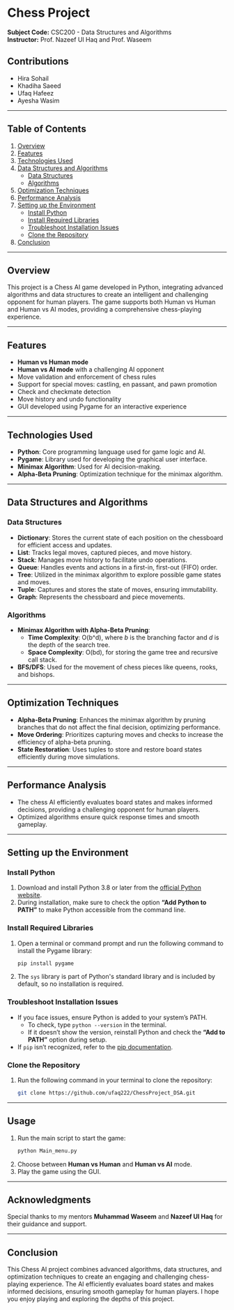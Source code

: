 # Chess Project  
**Subject Code:** CSC200 - Data Structures and Algorithms  
**Instructor:** Prof. Nazeef Ul Haq and Prof. Waseem  

## Contributions  
- Hira Sohail  
- Khadiha Saeed  
- Ufaq Hafeez  
- Ayesha Wasim  

---

## Table of Contents  
1. [Overview](#overview)  
2. [Features](#features)  
3. [Technologies Used](#technologies-used)  
4. [Data Structures and Algorithms](#data-structures-and-algorithms)  
    - [Data Structures](#data-structures)  
    - [Algorithms](#algorithms)  
5. [Optimization Techniques](#optimization-techniques)  
6. [Performance Analysis](#performance-analysis)  
7. [Setting up the Environment](#setting-up-the-environment)  
    - [Install Python](#install-python)  
    - [Install Required Libraries](#install-required-libraries)  
    - [Troubleshoot Installation Issues](#troubleshoot-installation-issues)  
    - [Clone the Repository](#clone-the-repository)  
8. [Conclusion](#conclusion)  

---

## Overview  
This project is a Chess AI game developed in Python, integrating advanced algorithms and data structures to create an intelligent and challenging opponent for human players. The game supports both Human vs Human and Human vs AI modes, providing a comprehensive chess-playing experience.  

---

## Features  
- **Human vs Human mode**  
- **Human vs AI mode** with a challenging AI opponent  
- Move validation and enforcement of chess rules  
- Support for special moves: castling, en passant, and pawn promotion  
- Check and checkmate detection  
- Move history and undo functionality  
- GUI developed using Pygame for an interactive experience  

---

## Technologies Used  
- **Python**: Core programming language used for game logic and AI.  
- **Pygame**: Library used for developing the graphical user interface.  
- **Minimax Algorithm**: Used for AI decision-making.  
- **Alpha-Beta Pruning**: Optimization technique for the minimax algorithm.  

---

## Data Structures and Algorithms  

### Data Structures  
- **Dictionary**: Stores the current state of each position on the chessboard for efficient access and updates.  
- **List**: Tracks legal moves, captured pieces, and move history.  
- **Stack**: Manages move history to facilitate undo operations.  
- **Queue**: Handles events and actions in a first-in, first-out (FIFO) order.  
- **Tree**: Utilized in the minimax algorithm to explore possible game states and moves.  
- **Tuple**: Captures and stores the state of moves, ensuring immutability.  
- **Graph**: Represents the chessboard and piece movements.  

### Algorithms  
- **Minimax Algorithm with Alpha-Beta Pruning**:  
    - **Time Complexity**: O(b^d), where *b* is the branching factor and *d* is the depth of the search tree.  
    - **Space Complexity**: O(bd), for storing the game tree and recursive call stack.  
- **BFS/DFS**: Used for the movement of chess pieces like queens, rooks, and bishops.  

---

## Optimization Techniques  
- **Alpha-Beta Pruning**: Enhances the minimax algorithm by pruning branches that do not affect the final decision, optimizing performance.  
- **Move Ordering**: Prioritizes capturing moves and checks to increase the efficiency of alpha-beta pruning.  
- **State Restoration**: Uses tuples to store and restore board states efficiently during move simulations.  

---

## Performance Analysis  
- The chess AI efficiently evaluates board states and makes informed decisions, providing a challenging opponent for human players.  
- Optimized algorithms ensure quick response times and smooth gameplay.  

---

## Setting up the Environment  

### Install Python  
1. Download and install Python 3.8 or later from the [official Python website](https://www.python.org/).  
2. During installation, make sure to check the option **“Add Python to PATH”** to make Python accessible from the command line.  

### Install Required Libraries  
1. Open a terminal or command prompt and run the following command to install the Pygame library:  
    ```bash
    pip install pygame
    ```  
2. The `sys` library is part of Python's standard library and is included by default, so no installation is required.  

### Troubleshoot Installation Issues  
- If you face issues, ensure Python is added to your system’s PATH.  
    - To check, type `python --version` in the terminal.  
    - If it doesn’t show the version, reinstall Python and check the **“Add to PATH”** option during setup.  
- If `pip` isn’t recognized, refer to the [pip documentation](https://pip.pypa.io/en/stable/).  

### Clone the Repository  
1. Run the following command in your terminal to clone the repository:  
    ```bash
    git clone https://github.com/ufaq222/ChessProject_DSA.git
    ```  

---

## Usage  
1. Run the main script to start the game:  
    ```bash
    python Main_menu.py
    ```  
2. Choose between **Human vs Human** and **Human vs AI** mode.  
3. Play the game using the GUI.  

---

## Acknowledgments  
Special thanks to my mentors **Muhammad Waseem** and **Nazeef Ul Haq** for their guidance and support.  

---

## Conclusion  
This Chess AI project combines advanced algorithms, data structures, and optimization techniques to create an engaging and challenging chess-playing experience. The AI efficiently evaluates board states and makes informed decisions, ensuring smooth gameplay for human players. I hope you enjoy playing and exploring the depths of this project.  
